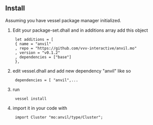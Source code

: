 
## Install
Assuming you have vessel package manager initialized.

1) Edit your package-set.dhall and in additions array add this object

        let additions = [
        { name = "anvil"
        , repo = "https://github.com/vvv-interactive/anvil.mo"
        , version = "v0.1.2"
        , dependencies = ["base"]
        },
      
2) edit vessel.dhall and add new dependency "anvil" like so

        dependencies = [ "anvil",...
        
3) run 

        vessel install 
        
4) import it in your code with 
        
        import Cluster "mo:anvil/type/Cluster";
